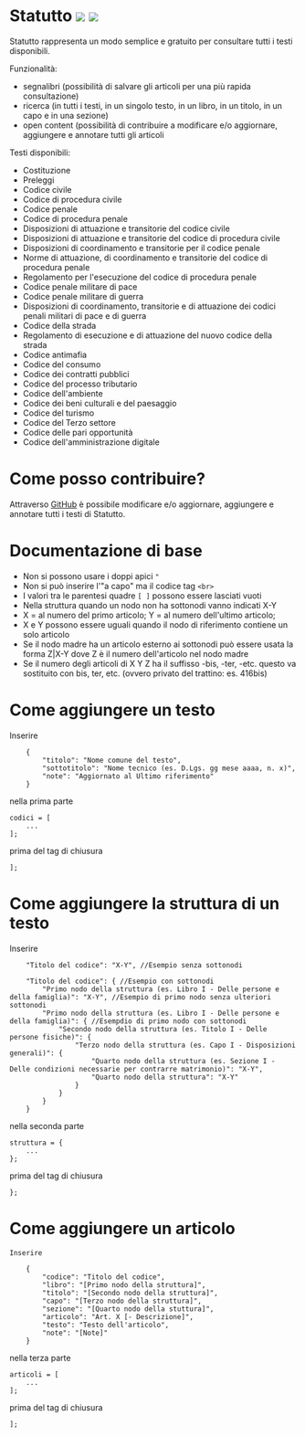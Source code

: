 # Statutto <a href="https://apps.apple.com/it/app/id1502551398"><img src="https://lh3.googleusercontent.com/8mbGc4gAuQw8A0VvCG1VoF3Vk9IEno0Z0p4c0mUhew5qPwe3VMvhl_dgQGlQGNe5NgXAgWataVtTgVxRdg=w110"></a> <a href="https://play.google.com/store/apps/details?id=it.duepuntotre.statutto"><img src="https://lh3.googleusercontent.com/mxdkR4YgDDXlXWEY26d3PPQevzEPmK7zHQeoLezE-6NUCKtXi7k6R0MZbXW20bAdyEEfwDVoi29R1SNZew=w110"></a>

Statutto rappresenta un modo semplice e gratuito per consultare tutti i testi disponibili.

Funzionalità:
* segnalibri (possibilità di salvare gli articoli per una più rapida consultazione)
* ricerca (in tutti i testi, in un singolo testo, in un libro, in un titolo, in un capo e in una sezione)
* open content (possibilità di contribuire a modificare e/o aggiornare, aggiungere e annotare tutti gli articoli


Testi disponibili:
* Costituzione
* Preleggi
* Codice civile
* Codice di procedura civile
* Codice penale
* Codice di procedura penale
* Disposizioni di attuazione e transitorie del codice civile
* Disposizioni di attuazione e transitorie del codice di procedura civile
* Disposizioni di coordinamento e transitorie per il codice penale
* Norme di attuazione, di coordinamento e transitorie del codice di procedura penale
* Regolamento per l'esecuzione del codice di procedura penale
* Codice penale militare di pace
* Codice penale militare di guerra
* Disposizioni di coordinamento, transitorie e di attuazione dei codici penali militari di pace e di guerra
* Codice della strada
* Regolamento di esecuzione e di attuazione del nuovo codice della strada
* Codice antimafia
* Codice del consumo
* Codice dei contratti pubblici
* Codice del processo tributario
* Codice dell'ambiente
* Codice dei beni culturali e del paesaggio
* Codice del turismo
* Codice del Terzo settore
* Codice delle pari opportunità
* Codice dell'amministrazione digitale

# Come posso contribuire?

Attraverso [GitHub](https://guides.github.com/activities/hello-world) è possibile modificare e/o aggiornare, aggiungere e annotare tutti i testi di Statutto. 

# Documentazione di base

* Non si possono usare i doppi apici ```"```
* Non si può inserire l'"a capo" ma il codice tag ```<br>```
* I valori tra le parentesi quadre ```[ ]``` possono essere lasciati vuoti
* Nella struttura quando un nodo non ha sottonodi vanno indicati X-Y
* X = al numero del primo articolo; Y = al numero dell'ultimo articolo;
* X e Y possono essere uguali quando il nodo di riferimento contiene un solo articolo
* Se il nodo madre ha un articolo esterno ai sottonodi può essere usata la forma Z|X-Y dove Z è il numero dell'articolo nel nodo madre
* Se il numero degli articoli di X Y Z ha il suffisso -bis, -ter, -etc. questo va sostituito con bis, ter, etc. (ovvero privato del trattino: es. 416bis)

# Come aggiungere un testo

Inserire
```
	{
		"titolo": "Nome comune del testo",
		"sottotitolo": "Nome tecnico (es. D.Lgs. gg mese aaaa, n. x)",
		"note": "Aggiornato al Ultimo riferimento"
	}
```
nella prima parte
```
codici = [
	...
];
```
prima del tag di chiusura
```
];
```

# Come aggiungere la struttura di un testo

Inserire
```
	"Titolo del codice": "X-Y", //Esempio senza sottonodi

	"Titolo del codice": { //Esempio con sottonodi
		"Primo nodo della struttura (es. Libro I - Delle persone e della famiglia)": "X-Y", //Esempio di primo nodo senza ulteriori sottonodi
		"Primo nodo della struttura (es. Libro I - Delle persone e della famiglia)": { //Esempdio di primo nodo con sottonodi
			"Secondo nodo della struttura (es. Titolo I - Delle persone fisiche)": {
				"Terzo nodo della struttura (es. Capo I - Disposizioni generali)": {
					"Quarto nodo della struttura (es. Sezione I - Delle condizioni necessarie per contrarre matrimonio)": "X-Y",
					"Quarto nodo della struttura": "X-Y"
				}
			}
		}
	}
```
nella seconda parte
```
struttura = {
	...
};
```
prima del tag di chiusura
```
};
```

# Come aggiungere un articolo

```
Inserire

	{
		"codice": "Titolo del codice",
		"libro": "[Primo nodo della struttura]",
		"titolo": "[Secondo nodo della struttura]",
		"capo": "[Terzo nodo della struttura]",
		"sezione": "[Quarto nodo della stuttura]",
		"articolo": "Art. X [- Descrizione]",
		"testo": "Testo dell'articolo",
		"note": "[Note]"
	}
```
nella terza parte
```
articoli = [
	...
];
```
prima del tag di chiusura
```
];
```
